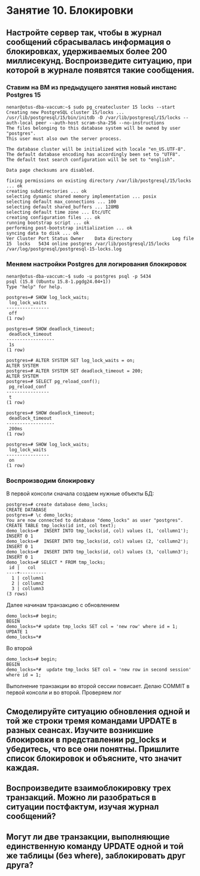 # Занятие 10. Блокировки 

## Настройте сервер так, чтобы в журнал сообщений сбрасывалась информация о блокировках, удерживаемых более 200 миллисекунд. Воспроизведите ситуацию, при которой в журнале появятся такие сообщения.

### Ставим на ВМ из предыдущего занятия новый инстанс Postgres 15
```
nenar@otus-dba-vaccum:~$ sudo pg_createcluster 15 locks --start
Creating new PostgreSQL cluster 15/locks ...
/usr/lib/postgresql/15/bin/initdb -D /var/lib/postgresql/15/locks --auth-local peer --auth-host scram-sha-256 --no-instructions
The files belonging to this database system will be owned by user "postgres".
This user must also own the server process.

The database cluster will be initialized with locale "en_US.UTF-8".
The default database encoding has accordingly been set to "UTF8".
The default text search configuration will be set to "english".

Data page checksums are disabled.

fixing permissions on existing directory /var/lib/postgresql/15/locks ... ok
creating subdirectories ... ok
selecting dynamic shared memory implementation ... posix
selecting default max_connections ... 100
selecting default shared_buffers ... 128MB
selecting default time zone ... Etc/UTC
creating configuration files ... ok
running bootstrap script ... ok
performing post-bootstrap initialization ... ok
syncing data to disk ... ok
Ver Cluster Port Status Owner    Data directory               Log file
15  locks   5434 online postgres /var/lib/postgresql/15/locks /var/log/postgresql/postgresql-15-locks.log
```
### Меняем настройки Postgres для логирования блокировок

```
nenar@otus-dba-vaccum:~$ sudo -u postgres psql -p 5434
psql (15.8 (Ubuntu 15.8-1.pgdg24.04+1))
Type "help" for help.

postgres=# SHOW log_lock_waits;
 log_lock_waits
----------------
 off
(1 row)

postgres=# SHOW deadlock_timeout;
 deadlock_timeout
------------------
 1s
(1 row)

postgres=# ALTER SYSTEM SET log_lock_waits = on;
ALTER SYSTEM
postgres=# ALTER SYSTEM SET deadlock_timeout = 200;
ALTER SYSTEM
postgres=# SELECT pg_reload_conf();
 pg_reload_conf
----------------
 t
(1 row)

postgres=# SHOW deadlock_timeout;
 deadlock_timeout
------------------
 200ms
(1 row)

postgres=# SHOW log_lock_waits;
 log_lock_waits
----------------
 on
(1 row)

```
### Воспроизводим блокировку
В первой консоли сначала создаем нужные объекты БД:
```
postgres=# create database demo_locks;
CREATE DATABASE
postgres=# \c demo_locks;
You are now connected to database "demo_locks" as user "postgres".
CREATE TABLE tmp_locks(id int, col text);
demo_locks=#  INSERT INTO tmp_locks(id, col) values (1, 'collumn1');
INSERT 0 1
demo_locks=#  INSERT INTO tmp_locks(id, col) values (2, 'collumn2');
INSERT 0 1
demo_locks=#  INSERT INTO tmp_locks(id, col) values (3, 'collumn3');
INSERT 0 1
demo_locks=# SELECT * FROM tmp_locks;
 id |   col
----+----------
  1 | collumn1
  2 | collumn2
  3 | collumn3
(3 rows)
```

Далее начинам транзакцию с обновлением

```
demo_locks=# begin;
BEGIN
demo_locks=*# update tmp_locks SET col = 'new row' where id = 1;
UPDATE 1
demo_locks=*#
```

Во второй
```
demo_locks=# begin;
BEGIN
demo_locks=*#  update tmp_locks SET col = 'new row in second session' where id = 1;
```
Выполнение транзакции во второй сессии повисает. Делаю COMMIT в первой консоли и во второй.
Проверяем лог


## Смоделируйте ситуацию обновления одной и той же строки тремя командами UPDATE в разных сеансах. Изучите возникшие блокировки в представлении pg_locks и убедитесь, что все они понятны. Пришлите список блокировок и объясните, что значит каждая.






## Воспроизведите взаимоблокировку трех транзакций. Можно ли разобраться в ситуации постфактум, изучая журнал сообщений?





## Могут ли две транзакции, выполняющие единственную команду UPDATE одной и той же таблицы (без where), заблокировать друг друга?
